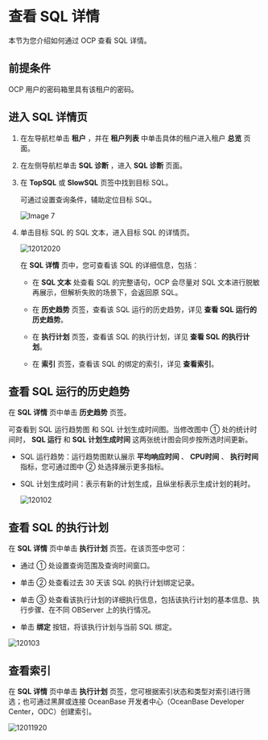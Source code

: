 # 查看 SQL 详情

本节为您介绍如何通过 OCP 查看 SQL 详情。

## 前提条件

OCP 用户的密码箱里具有该租户的密码。

## 进入 SQL 详情页

1. 在左导航栏单击 **租户** ，并在 **租户列表** 中单击具体的租户进入租户 **总览** 页面。

2. 在左侧导航栏单击 **SQL 诊断** ，进入 **SQL 诊断** 页面。

3. 在 **TopSQL** 或 **SlowSQL** 页签中找到目标 SQL。

   可通过设置查询条件，辅助定位目标 SQL。

   ![Image 7](https://obbusiness-private.oss-cn-shanghai.aliyuncs.com/doc/img/ocp/%E6%9F%A5%E6%89%BEsql1.png)

4. 单击目标 SQL 的 SQL 文本，进入目标 SQL 的详情页。

   ![12012020](https://obbusiness-private.oss-cn-shanghai.aliyuncs.com/doc/img/ocp/sql%E8%AF%A6%E6%83%851.png)

   在 **SQL 详情** 页中，您可查看该 SQL 的详细信息，包括：

   * 在 **SQL 文本** 处查看 SQL 的完整语句，OCP 会尽量对 SQL 文本进行脱敏再展示，但解析失败的场景下，会返回原 SQL。

   * 在 **历史趋势** 页签，查看该 SQL 运行的历史趋势，详见 **查看 SQL 运行的历史趋势**。

   * 在 **执行计划** 页签，查看该 SQL 的执行计划，详见 **查看 SQL 的执行计划**。

   * 在 **索引** 页签，查看该 SQL 的绑定的索引，详见 **查看索引**。

## 查看 SQL 运行的历史趋势

在 **SQL 详情** 页中单击 **历史趋势** 页签。

可查看到 SQL 运行趋势图 和 SQL 计划生成时间图。当修改图中 ① 处的统计时间时， **SQL 运行** 和 **SQL 计划生成时间** 这两张统计图会同步按所选时间更新。

* SQL 运行趋势：运行趋势图默认展示 **平均响应时间** 、 **CPU时间** 、 **执行时间** 指标，您可通过图中 ② 处选择展示更多指标。
  
* SQL 计划生成时间：表示有新的计划生成，且纵坐标表示生成计划的耗时。

  ![120102](https://obbusiness-private.oss-cn-shanghai.aliyuncs.com/doc/img/ocp/403-ce/SQL%E8%AF%A6%E6%83%85.png)
  
## 查看 SQL 的执行计划

在 **SQL 详情** 页中单击 **执行计划** 页签。在该页签中您可：

* 通过 ① 处设置查询范围及查询时间窗口。

* 单击 ② 处查看过去 30 天该 SQL 的执行计划绑定记录。

* 单击 ③ 处查看该执行计划的详细执行信息，包括该执行计划的基本信息、执行步骤、在不同 OBServer 上的执行情况。

* 单击 **绑定** 按钮，将该执行计划与当前 SQL 绑定。

![120103](https://obbusiness-private.oss-cn-shanghai.aliyuncs.com/doc/img/ocp/sql%E6%89%A7%E8%A1%8C%E8%AE%A1%E5%88%921.png)

## 查看索引

在 **SQL 详情** 页中单击 **执行计划** 页签，您可根据索引状态和类型对索引进行筛选；也可通过黑屏或连接 OceanBase 开发者中心（OceanBase Developer Center，ODC）创建索引。

  ![12011920](https://obbusiness-private.oss-cn-shanghai.aliyuncs.com/doc/img/ocp/sql%E7%B4%A2%E5%BC%951.png)
